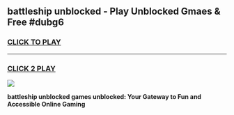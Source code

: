 
## battleship unblocked - Play Unblocked Gmaes & Free #dubg6
<h3>
<a href="https://news.freeplayer.one?title=battleship_unblocked&ref=24F">CLICK TO PLAY</a></h3>
<hr>

<h3>
<a href="https://news.freeplayer.one?title=battleship_unblocked&ref=24F">CLICK 2 PLAY</a>
  
</h3>

<a href="https://news.freeplayer.one?title=battleship_unblocked&ref=24F/"><img src="https://clearcache.store/games.png"></a>


**battleship unblocked games unblocked: Your Gateway to Fun and Accessible Online Gaming**
